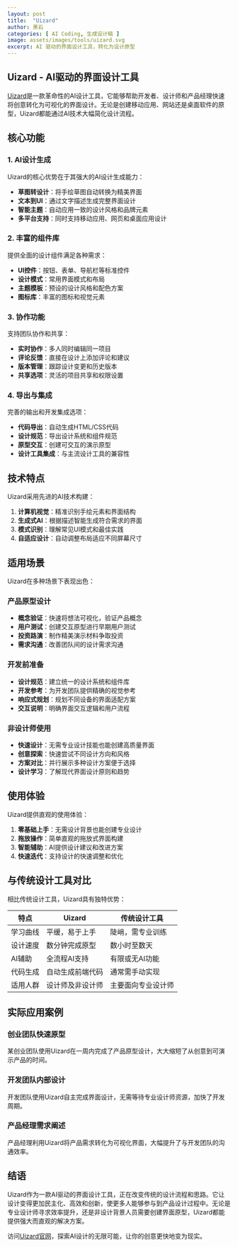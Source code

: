 ```yaml
---
layout: post
title:  "Uizard"
author: 黑石
categories: [ AI Coding, 生成设计稿 ]
image: assets/images/tools/uizard.svg
excerpt: AI 驱动的界面设计工具，转化为设计原型
---
```


## Uizard - AI驱动的界面设计工具

[Uizard](https://uizard.com/)是一款革命性的AI设计工具，它能够帮助开发者、设计师和产品经理快速将创意转化为可视化的界面设计。无论是创建移动应用、网站还是桌面软件的原型，Uizard都能通过AI技术大幅简化设计流程。

## 核心功能

### 1. AI设计生成

Uizard的核心优势在于其强大的AI设计生成能力：

- **草图转设计**：将手绘草图自动转换为精美界面
- **文本到UI**：通过文字描述生成完整界面设计
- **智能主题**：自动应用一致的设计风格和品牌元素
- **多平台支持**：同时支持移动应用、网页和桌面应用设计

### 2. 丰富的组件库

提供全面的设计组件满足各种需求：

- **UI控件**：按钮、表单、导航栏等标准控件
- **设计模式**：常用界面模式和布局
- **主题模板**：预设的设计风格和配色方案
- **图标库**：丰富的图标和视觉元素

### 3. 协作功能

支持团队协作和共享：

- **实时协作**：多人同时编辑同一项目
- **评论反馈**：直接在设计上添加评论和建议
- **版本管理**：跟踪设计变更和历史版本
- **共享选项**：灵活的项目共享和权限设置

### 4. 导出与集成

完善的输出和开发集成选项：

- **代码导出**：自动生成HTML/CSS代码
- **设计规范**：导出设计系统和组件规范
- **原型交互**：创建可交互的演示原型
- **设计工具集成**：与主流设计工具的兼容性

## 技术特点

Uizard采用先进的AI技术构建：

1. **计算机视觉**：精准识别手绘元素和界面结构
2. **生成式AI**：根据描述智能生成符合需求的界面
3. **模式识别**：理解常见UI模式和最佳实践
4. **自适应设计**：自动调整布局适应不同屏幕尺寸

## 适用场景

Uizard在多种场景下表现出色：

### 产品原型设计

- **概念验证**：快速将想法可视化，验证产品概念
- **用户测试**：创建交互原型进行早期用户测试
- **投资路演**：制作精美演示材料争取投资
- **需求沟通**：改善团队间的设计需求沟通

### 开发前准备

- **设计规范**：建立统一的设计系统和组件库
- **开发参考**：为开发团队提供精确的视觉参考
- **响应式规划**：规划不同设备的界面适配方案
- **交互说明**：明确界面交互逻辑和用户流程

### 非设计师使用

- **快速设计**：无需专业设计技能也能创建高质量界面
- **创意探索**：快速尝试不同设计方向和风格
- **方案对比**：并行展示多种设计方案便于选择
- **设计学习**：了解现代界面设计原则和趋势

## 使用体验

Uizard提供直观的使用体验：

1. **零基础上手**：无需设计背景也能创建专业设计
2. **拖放操作**：简单直观的拖放式界面构建
3. **智能辅助**：AI提供设计建议和改进方案
4. **快速迭代**：支持设计的快速调整和优化

## 与传统设计工具对比

相比传统设计工具，Uizard具有独特优势：

| 特点 | Uizard | 传统设计工具 |
|------|------------|---------|
| 学习曲线 | 平缓，易于上手 | 陡峭，需专业训练 |
| 设计速度 | 数分钟完成原型 | 数小时至数天 |
| AI辅助 | 全流程AI支持 | 有限或无AI功能 |
| 代码生成 | 自动生成前端代码 | 通常需手动实现 |
| 适用人群 | 设计师及非设计师 | 主要面向专业设计师 |

## 实际应用案例

### 创业团队快速原型

某创业团队使用Uizard在一周内完成了产品原型设计，大大缩短了从创意到可演示产品的时间。

### 开发团队内部设计

开发团队使用Uizard自主完成界面设计，无需等待专业设计师资源，加快了开发周期。

### 产品经理需求阐述

产品经理利用Uizard将产品需求转化为可视化界面，大幅提升了与开发团队的沟通效率。

## 结语

Uizard作为一款AI驱动的界面设计工具，正在改变传统的设计流程和思路。它让设计变得更加民主化、高效和创新，使更多人能够参与到产品设计过程中。无论是专业设计师寻求效率提升，还是非设计背景人员需要创建界面原型，Uizard都能提供强大而直观的解决方案。

访问[Uizard官网](https://uizard.com/)，探索AI设计的无限可能，让你的创意更快地变为现实。 